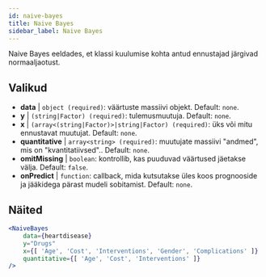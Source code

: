 ```yaml
---
id: naive-bayes
title: Naive Bayes
sidebar_label: Naive Bayes
---
```


Naive Bayes eeldades, et klassi kuulumise kohta antud ennustajad järgivad normaaljaotust.

## Valikud

* __data__ | `object (required)`: väärtuste massiivi objekt. Default: `none`.
* __y__ | `(string|Factor) (required)`: tulemusmuutuja. Default: `none`.
* __x__ | `(array<(string|Factor)>|string|Factor) (required)`: üks või mitu ennustavat muutujat. Default: `none`.
* __quantitative__ | `array<string> (required)`: muutujate massiivi "andmed", mis on "kvantitatiivsed".. Default: `none`.
* __omitMissing__ | `boolean`: kontrollib, kas puuduvad väärtused jäetakse välja. Default: `false`.
* __onPredict__ | `function`: callback, mida kutsutakse üles koos prognooside ja jääkidega pärast mudeli sobitamist. Default: `none`.


## Näited

```jsx live
<NaiveBayes 
    data={heartdisease} 
    y="Drugs"
    x={[ 'Age', 'Cost', 'Interventions', 'Gender', 'Complications' ]}
    quantitative={[ 'Age', 'Cost', 'Interventions' ]}
/>
```

